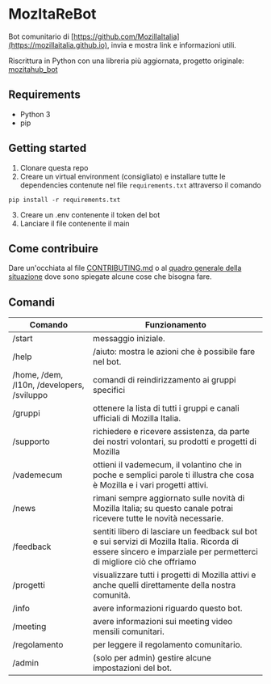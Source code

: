 # MozItaReBot
Bot comunitario di [https://github.com/MozillaItalia](https://mozillaitalia.github.io), invia e mostra link e informazioni utili.

Riscrittura in Python con una libreria più aggiornata, progetto originale: [mozitahub_bot](https://github.com/MozillaItalia/mozitahub_bot) 

## Requirements
- Python 3
- pip

## Getting started
1. Clonare questa repo 
2. Creare un virtual environment (consigliato) e installare tutte le dependencies contenute nel file `requirements.txt` attraverso il comando
```
pip install -r requirements.txt
```
3. Creare un .env contenente il token del bot
4. Lanciare il file contenente il main

## Come contribuire
Dare un'occhiata al file [CONTRIBUTING.md](https://github.com/dag7dev/MozItaReBot/blob/master/CONTRIBUTING.md) o al [quadro generale della situazione](https://github.com/dag7dev/MozItaReBot/issues/1) dove sono spiegate alcune cose che bisogna fare.

## Comandi
| Comando | Funzionamento |
|---|---|
| /start | messaggio iniziale. |
| /help | /aiuto: mostra le azioni che è possibile fare nel bot. |
| /home, /dem, /l10n, /developers, /sviluppo  | comandi di reindirizzamento ai gruppi specifici |
| /gruppi | ottenere la lista di tutti i gruppi e canali ufficiali di Mozilla Italia. |
| /supporto | richiedere e ricevere assistenza, da parte dei nostri volontari, su prodotti e progetti di Mozilla |
| /vademecum | ottieni il vademecum, il volantino che in poche e semplici parole ti illustra che cosa è Mozilla e i vari progetti attivi. |
| /news | rimani sempre aggiornato sulle novità di Mozilla Italia; su questo canale potrai ricevere tutte le novità necessarie. |
| /feedback | sentiti libero di lasciare un feedback sul bot e sui servizi di Mozilla Italia. Ricorda di essere sincero e imparziale per permetterci di migliore ciò che offriamo |
| /progetti | visualizzare tutti i progetti di Mozilla attivi e anche quelli direttamente della nostra comunità. |
| /info | avere informazioni riguardo questo bot. |
| /meeting | avere informazioni sui meeting video mensili comunitari. |
| /regolamento | per leggere il regolamento comunitario. |
| /admin | (solo per admin) gestire alcune impostazioni del bot. |
